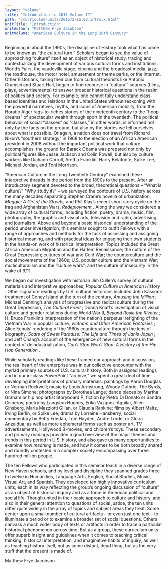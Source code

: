 ```yaml
---
layout: "volume"
title: "Introduction to 2015 Volume II"
path: "/curriculum/units/2015/2/15.02.intro.x.html"
unitTitle: "Introduction"
unitAuthor: "Matthew Frye Jacobson"
unitVolume: "American Culture in the Long 20th Century"
---
```

<main>
<p>
Beginning in about the 1990s, the discipline of History took what has come to be known as “the cultural turn.” Scholars began to see the value of approaching “culture” itself as an object of historical study, tracing and contextualizing the development of various cultural forms and institutions: World’s Fairs, the vaudeville stage, cinema and the broadcast media, jazz, the roadhouse, the motor hotel, amusement or theme parks, or the Internet. Other historians, taking their cue from cultural theorists like Antonio Gramsci and Stuart Hall, began to find recourse in “cultural” sources (films, plays, advertisements) to answer broader historical questions in the realm of politics and society. For example, one cannot fully understand class-based identities and relations in the United States without reckoning with the powerful narratives, myths, and icons of American mobility, from the Horatio Alger rags-to-riches stories of the nineteenth century to the “hoop dreams” of spectacular wealth through sport in the twentieth. The political behavior of social “classes”
<em>
as
</em>
“classes,” in other words, is informed not only by the facts on the ground, but also by the stories we tell ourselves about what is possible. Or again, a nation does not travel from Richard Nixon’s “southern strategy” in 1968 to the election of an African American president in 2008 without the important political work that
<em>
culture
</em>
accomplishes: the ground for Barack Obama was prepared not only by political figures like Jesse Jackson and Colin Powell, but also by culture workers like Diahann Carroll, Aretha Franklin, Harry Belafonte, Spike Lee, Michael Jordan, and Toni Morrison.
</p>
<p>
“American Culture in the Long Twentieth Century” examined these interpretive threads in the period from the 1890s to the present. After an introductory segment devoted to the broad, theoretical questions – “What is culture?” “Why study it?” – we surveyed the contours of U.S. history across the many decades separating Stephen Crane’s novella of urbanization,
<em>
Maggie: A Girl of the Streets,
</em>
and Phil Klay’s recent short story cycle on the Iraq and Afghanistan Wars,
<em>
Redeployment
</em>
. Along the way we considered a wide array of cultural forms, including fiction, poetry, drama, music, film, photography, the graphic and visual arts, television and radio, advertising, and journalism. Above and beyond a basic historical understanding of the period under investigation, this seminar sought to outfit Fellows with a range of approaches and methods for the task of assessing and assigning historical meaning, and with practical ideas for engaging their own students in the hands-on work of historical interpretation. Topics included the Great African American Migration and the Harlem Renaissance; the culture of the Great Depression; cultures of war and Cold War; the counterculture and the social movements of the 1960s; U.S. popular culture and the Vietnam War; multiculturalism and the “culture wars”; and the culture of insecurity in the wake of 9/11.
</p>
<p>
We began our investigation with historian Jim Cullen’s survey of cultural materials and interpretive approaches,
<em>
Popular Culture in American History
</em>
. Other signature readings by U.S. cultural historians included John Kasson’s treatment of Coney Island at the turn of the century,
<em>
Amusing the Million
</em>
; Michael Denning’s analysis of progressive and radical culture during the Great Depression,
<em>
The Cultural Front
</em>
; Donna Knaff’s investigation of visual culture and gender relations during World War II,
<em>
Beyond Rosie the Riveter
</em>
; H. Bruce Franklin’s interpretation of the nation’s perpetual refighting of the Vietnam War in popular culture,
<em>
Vietnam and Other American Fantasies
</em>
; Alice Echols’ rendering of the 1960s counterculture through the lens of biography,
<em>
Scars of Sweet Paradise: The Life and Times of Janis Joplin
</em>
; and Jeff Chang’s account of the emergence of new cultural forms in the context of deindustrialization,
<em>
Can't Stop Won't Stop: A History of the Hip Hop Generation
</em>
.
</p>
<p>
While scholarly readings like these framed our approach and discussion, the real heart of the enterprise was in our collective encounter with the myriad primary sources of U.S. cultural history. Both in assigned readings and in our in-class PowerPoint “archive,” we spent a great deal of time developing interpretations of primary materials: paintings by Aaron Douglas or Norman Rockwell; music by Louis Armstrong, Woody Guthrie, The Byrds, or Nina Simone; photographs by Dorothea Lange; dance pieces by Martha Graham or hip hop artist Storyboard P; fiction by Pietro Di Donato or Sandra Cisneros; poetry by Langston Hughes, Erika Vazquez-Aguilar, Allen Ginsberg, Maria Mazziotti Gillan, or Claudia Rankine; films by Albert Maltz, Irving Berlin, or Spike Lee; drama by Lorraine Hansberry; social commentary by Betty Friedan, Tom Hayden, Audre Lorde, or Gloria Anzaldua; as well as more ephemeral forms such as poster art, TV advertisements, Hollywood B-movies, and children’s toys. These secondary and primary readings provided a good overview of the major themes and trends in this period in U.S. history, and also gave us many opportunities to examine how
<em>
meaning
</em>
is made, and how it comes to be both broadly shared and roundly contested in a complex society encompassing over three hundred million people.
</p>
<p>
The ten Fellows who participated in this seminar teach in a diverse range of New Haven schools, and by level and discipline they spanned grades three to twelve in Humanities, Language Arts, English, Social Studies, Music, Visual Art, and Spanish. They developed ten highly innovative curriculum units, each in its way reflecting the group’s ongoing discussion of “culture” as an object of historical inquiry and as a force in American political and social life. Though united in their basic approach to culture and history, and also in their general attention to questions of social justice, the ten units differ quite widely in the array of topics and subject areas they treat. Some center upon a small number of cultural artifacts – or even just one text – to illuminate a period or to examine a broader set of social questions. Others canvass a much wider body of texts or artifacts in order to trace a particular historical phenomenon across time. But as a group, these curriculum units offer superb insight and guidelines when it comes to teaching critical thinking, historical interpretation, and imaginative habits of inquiry, as well as teaching history itself, not as some distant, dead thing, but as the very stuff that the present is made of.
</p>
<p>
Matthew Frye Jacobson
</p>
</main>